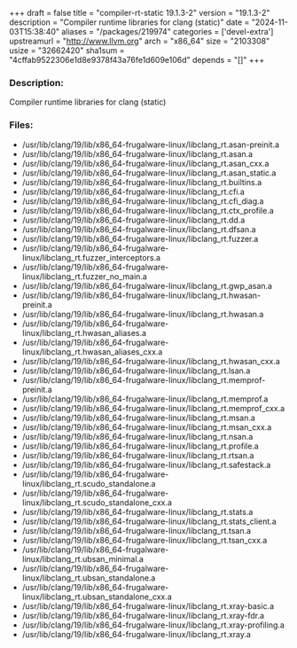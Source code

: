 +++
draft = false
title = "compiler-rt-static 19.1.3-2"
version = "19.1.3-2"
description = "Compiler runtime libraries for clang (static)"
date = "2024-11-03T15:38:40"
aliases = "/packages/219974"
categories = ['devel-extra']
upstreamurl = "http://www.llvm.org"
arch = "x86_64"
size = "2103308"
usize = "32662420"
sha1sum = "4cffab9522306e1d8e9378f43a76fe1d609e106d"
depends = "[]"
+++
### Description: 
Compiler runtime libraries for clang (static)

### Files: 
* /usr/lib/clang/19/lib/x86_64-frugalware-linux/libclang_rt.asan-preinit.a
* /usr/lib/clang/19/lib/x86_64-frugalware-linux/libclang_rt.asan.a
* /usr/lib/clang/19/lib/x86_64-frugalware-linux/libclang_rt.asan_cxx.a
* /usr/lib/clang/19/lib/x86_64-frugalware-linux/libclang_rt.asan_static.a
* /usr/lib/clang/19/lib/x86_64-frugalware-linux/libclang_rt.builtins.a
* /usr/lib/clang/19/lib/x86_64-frugalware-linux/libclang_rt.cfi.a
* /usr/lib/clang/19/lib/x86_64-frugalware-linux/libclang_rt.cfi_diag.a
* /usr/lib/clang/19/lib/x86_64-frugalware-linux/libclang_rt.ctx_profile.a
* /usr/lib/clang/19/lib/x86_64-frugalware-linux/libclang_rt.dd.a
* /usr/lib/clang/19/lib/x86_64-frugalware-linux/libclang_rt.dfsan.a
* /usr/lib/clang/19/lib/x86_64-frugalware-linux/libclang_rt.fuzzer.a
* /usr/lib/clang/19/lib/x86_64-frugalware-linux/libclang_rt.fuzzer_interceptors.a
* /usr/lib/clang/19/lib/x86_64-frugalware-linux/libclang_rt.fuzzer_no_main.a
* /usr/lib/clang/19/lib/x86_64-frugalware-linux/libclang_rt.gwp_asan.a
* /usr/lib/clang/19/lib/x86_64-frugalware-linux/libclang_rt.hwasan-preinit.a
* /usr/lib/clang/19/lib/x86_64-frugalware-linux/libclang_rt.hwasan.a
* /usr/lib/clang/19/lib/x86_64-frugalware-linux/libclang_rt.hwasan_aliases.a
* /usr/lib/clang/19/lib/x86_64-frugalware-linux/libclang_rt.hwasan_aliases_cxx.a
* /usr/lib/clang/19/lib/x86_64-frugalware-linux/libclang_rt.hwasan_cxx.a
* /usr/lib/clang/19/lib/x86_64-frugalware-linux/libclang_rt.lsan.a
* /usr/lib/clang/19/lib/x86_64-frugalware-linux/libclang_rt.memprof-preinit.a
* /usr/lib/clang/19/lib/x86_64-frugalware-linux/libclang_rt.memprof.a
* /usr/lib/clang/19/lib/x86_64-frugalware-linux/libclang_rt.memprof_cxx.a
* /usr/lib/clang/19/lib/x86_64-frugalware-linux/libclang_rt.msan.a
* /usr/lib/clang/19/lib/x86_64-frugalware-linux/libclang_rt.msan_cxx.a
* /usr/lib/clang/19/lib/x86_64-frugalware-linux/libclang_rt.nsan.a
* /usr/lib/clang/19/lib/x86_64-frugalware-linux/libclang_rt.profile.a
* /usr/lib/clang/19/lib/x86_64-frugalware-linux/libclang_rt.rtsan.a
* /usr/lib/clang/19/lib/x86_64-frugalware-linux/libclang_rt.safestack.a
* /usr/lib/clang/19/lib/x86_64-frugalware-linux/libclang_rt.scudo_standalone.a
* /usr/lib/clang/19/lib/x86_64-frugalware-linux/libclang_rt.scudo_standalone_cxx.a
* /usr/lib/clang/19/lib/x86_64-frugalware-linux/libclang_rt.stats.a
* /usr/lib/clang/19/lib/x86_64-frugalware-linux/libclang_rt.stats_client.a
* /usr/lib/clang/19/lib/x86_64-frugalware-linux/libclang_rt.tsan.a
* /usr/lib/clang/19/lib/x86_64-frugalware-linux/libclang_rt.tsan_cxx.a
* /usr/lib/clang/19/lib/x86_64-frugalware-linux/libclang_rt.ubsan_minimal.a
* /usr/lib/clang/19/lib/x86_64-frugalware-linux/libclang_rt.ubsan_standalone.a
* /usr/lib/clang/19/lib/x86_64-frugalware-linux/libclang_rt.ubsan_standalone_cxx.a
* /usr/lib/clang/19/lib/x86_64-frugalware-linux/libclang_rt.xray-basic.a
* /usr/lib/clang/19/lib/x86_64-frugalware-linux/libclang_rt.xray-fdr.a
* /usr/lib/clang/19/lib/x86_64-frugalware-linux/libclang_rt.xray-profiling.a
* /usr/lib/clang/19/lib/x86_64-frugalware-linux/libclang_rt.xray.a
